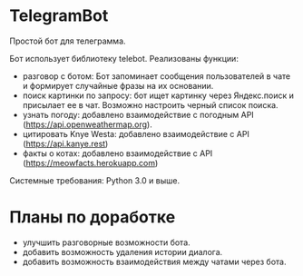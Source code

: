 # TelegramBot
Простой бот для телеграмма.

Бот использует библиотеку telebot.
Реализованы функции:
- разговор с ботом: Бот запоминает сообщения пользователей в чате и формирует случайные фразы на их основании.
- поиск картинки по запросу: бот ищет картинку через Яндекс.поиск и присылает ее в чат. Возможно настроить черный список поиска.
- узнать погоду: добавлено взаимодействие с погодным API (https://api.openweathermap.org). 
- цитировать Knye Westа: добавлено взаимодействие с API (https://api.kanye.rest)
- факты о котах: добавлено взаимодействие с API (https://meowfacts.herokuapp.com)

Системные требования:
Python 3.0 и выше.

# Планы по доработке
- улучшить разговорные возможности бота.
- добавить возможность удаления истории диалога.
- добавить возможность взаимодействия между чатами через бота.
